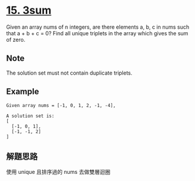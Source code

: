 # [15. 3sum](https://leetcode.com/problems/3sum/)

Given an array nums of n integers, are there elements a, b, c in nums such that a + b + c = 0? Find all unique triplets in the array which gives the sum of zero.

## Note

The solution set must not contain duplicate triplets.

## Example

```text
Given array nums = [-1, 0, 1, 2, -1, -4],

A solution set is:
[
  [-1, 0, 1],
  [-1, -1, 2]
]
```

## 解題思路

使用 unique 且排序過的 nums 去做雙層迴圈
